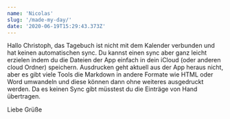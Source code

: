 ```yaml
---
name: 'Nicolas'
slug: '/made-my-day/'
date: '2020-06-19T15:29:43.373Z'
---
```


Hallo Christoph,
das Tagebuch ist nicht mit dem Kalender verbunden und hat keinen automatischen sync.
Du kannst einen sync aber ganz leicht erzielen indem du die Dateien der App einfach in dein iCloud (oder anderen cloud Ordner) speichern.
Ausdrucken geht aktuell aus der App heraus nicht, aber es gibt viele Tools die Markdown in andere Formate wie HTML oder Word umwandeln und diese können dann ohne weiteres ausgedruckt werden.
Da es keinen Sync gibt müsstest du die Einträge von Hand übertragen.

Liebe Grüße
